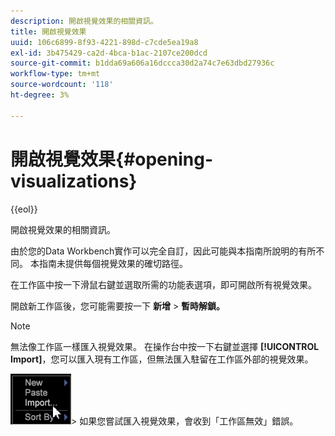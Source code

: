 ```yaml
---
description: 開啟視覺效果的相關資訊。
title: 開啟視覺效果
uuid: 106c6899-8f93-4221-898d-c7cde5ea19a8
exl-id: 3b475429-ca2d-4bca-b1ac-2107ce200dcd
source-git-commit: b1dda69a606a16dccca30d2a74c7e63dbd27936c
workflow-type: tm+mt
source-wordcount: '118'
ht-degree: 3%

---
```


# 開啟視覺效果{#opening-visualizations}

{{eol}}

開啟視覺效果的相關資訊。

由於您的Data Workbench實作可以完全自訂，因此可能與本指南所說明的有所不同。 本指南未提供每個視覺效果的確切路徑。

在工作區中按一下滑鼠右鍵並選取所需的功能表選項，即可開啟所有視覺效果。

開啟新工作區後，您可能需要按一下 **新增** > **暫時解鎖。**

>[!NOTE]
>
>無法像工作區一樣匯入視覺效果。 在操作台中按一下右鍵並選擇 **[!UICONTROL Import]**，您可以匯入現有工作區，但無法匯入駐留在工作區外部的視覺效果。
>
>![](assets/import_workspace.png)>
>如果您嘗試匯入視覺效果，會收到「工作區無效」錯誤。
